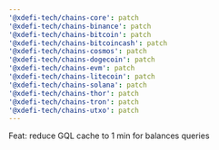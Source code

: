 ```yaml
---
'@xdefi-tech/chains-core': patch
'@xdefi-tech/chains-binance': patch
'@xdefi-tech/chains-bitcoin': patch
'@xdefi-tech/chains-bitcoincash': patch
'@xdefi-tech/chains-cosmos': patch
'@xdefi-tech/chains-dogecoin': patch
'@xdefi-tech/chains-evm': patch
'@xdefi-tech/chains-litecoin': patch
'@xdefi-tech/chains-solana': patch
'@xdefi-tech/chains-thor': patch
'@xdefi-tech/chains-tron': patch
'@xdefi-tech/chains-utxo': patch
---
```


Feat: reduce GQL cache to 1 min for balances queries
